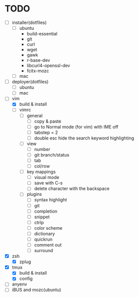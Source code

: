 # TODO

- [ ] installer(dotfiles)
  - [ ] ubuntu
    - build-essential
    - git
    - curl
    - wget
    - gawk
    - r-base-dev
    - libcurl4-openssl-dev
    - fcitx-mozc
  - [ ] mac
- [ ] deployer(dotfiles)
  - [ ] ubuntu
  - [ ] mac
- [ ] vim
  - [x] build & install
  - [ ] vimrc
    - [ ] general
      - [ ] copy & paste
      - [ ] go to Normal mode (for vim) with IME off 
      - [ ] tabstep = 2
      - [ ] double esc hide the search keyword highlighting
    - [ ] view
      - [ ] number
      - [ ] git branch/status
      - [ ] tab
      - [ ] col/row
    - [ ] key mappings
      - [ ] visual mode
      - [ ] save with C-s
      - [ ] delete character with the backspace
    - [ ] plugins
      - [ ] syntax highlight
      - [ ] git
      - [ ] completion
      - [ ] snippet
      - [ ] ctrlp
      - [ ] color scheme
      - [ ] dictionary
      - [ ] quickrun
      - [ ] comment out
      - [ ] surround
- [x] zsh
  - [x] zplug
- [x] tmux
  - [x] build & install
  - [x] config
- [ ] anyenv
- [ ] iBUS and mozc(ubuntu)
